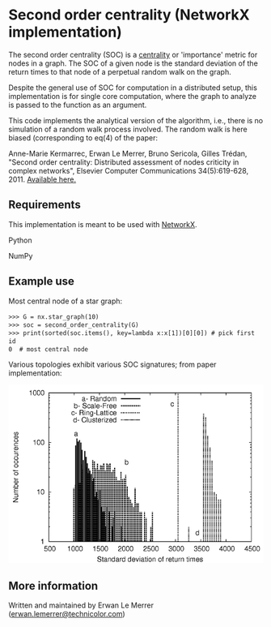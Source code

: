 # Second order centrality (NetworkX implementation)

The second order centrality (SOC) is a [centrality](https://en.wikipedia.org/wiki/Centrality) or 'importance' metric for nodes in a graph.
The SOC of a given node is the standard deviation of the return times to that node of a perpetual random walk on the graph.

Despite the general use of SOC for computation in a distributed setup, this implementation is for single core computation, where the graph to analyze is passed to the function as an argument.

This code implements the analytical version of the algorithm, i.e., there is no simulation of a random walk process involved. The random walk is here biased (corresponding to eq(4) of the paper:

Anne-Marie Kermarrec, Erwan Le Merrer, Bruno Sericola, Gilles Trédan,
"Second order centrality: Distributed assessment of nodes criticity in
complex networks", Elsevier Computer Communications 34(5):619-628, 2011. [Available here.](https://www.sciencedirect.com/science/article/pii/S0140366410002689)

## Requirements

This implementation is meant to be used with [NetworkX](https://networkx.github.io/).

Python

NumPy

## Example use

Most central node of a star graph:

```
>>> G = nx.star_graph(10)
>>> soc = second_order_centrality(G)
>>> print(sorted(soc.items(), key=lambda x:x[1])[0][0]) # pick first id
0  # most central node

```

Various topologies exhibit various SOC signatures; from paper implementation: 

![](images/example-return-times-topologies.png)

## More information

Written and maintained by Erwan Le Merrer (erwan.lemerrer@technicolor.com)
